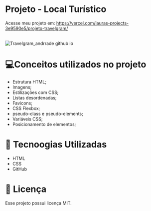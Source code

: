 
# Projeto - Local Turístico
Acesse meu projeto em: <a href="https://vercel.com/lauras-projects-3e9590e5/projeto-travelgram" target="_blank">https://vercel.com/lauras-projects-3e9590e5/projeto-travelgram/</a>
<br><br>

![Travelgram_andrrade github io](https://github.com/user-attachments/assets/18dc69cf-8105-4327-84b5-c6f46777ef0a)

# 💻Conceitos utilizados no projeto 
- Estrutura HTML;
- Imagens;
- Estilizações com CSS;
- Listas desordenadas;
- Favicons;
- CSS Flexbox;
- pseudo-class e pseudo-elements;
- Variáveis CSS;
- Posicionamento de elementos;

# 🚀 Tecnoogias Utilizadas

- HTML
- CSS
- GitHub

# 📝 Licença

Esse projeto possui licença MIT.

